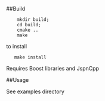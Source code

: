 ##Build

```
    mkdir build;
    cd build;
    cmake ..
    make
```
to install
```
   make install
```
Requires Boost libraries and JspnCpp


##Usage

See examples directory
